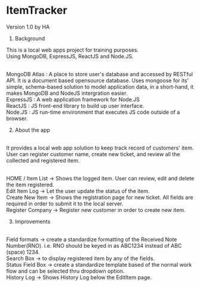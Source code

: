# ItemTracker
Version 1.0 by HA

1. Background

This is a local web apps project for training purposes.
<br/>Using MongoDB, ExpressJS, ReactJS and Node.JS.

<br/>MongoDB Atlas : A place to store user's database and accessed by RESTful API. It is a document based opensource database. Uses mongoose for its' simple, schema-based solution to model application data, in a short-hand, it makes MongoDB and NodeJS intergration easier.
<br/>ExpressJS : A web application framework for Node.JS
<br/>ReactJS : JS front-end library to build up user interface.
<br/>Node.JS : JS run-time environment that executes JS code outside of a  browser.

2. About the app

<br/>It provides a local web app solution to keep track record of customers' item. User can register customer name, create new ticket, and review all the collected and registered item.

<br/>HOME / Item List -> Shows the logged item. User can review, edit and delete the item registered.
<br/>Edit Item Log -> Let the user update the status of the item. 
<br/>Create New Item -> Shows the registration page for new ticket. All fields are required in order to submit it to the local server.
<br/>Register Company -> Register new customer in order to create new item. 

3. Improvements   

<br/>Field formats -> create a standardize formatting of the Received Note Number(RNO). i.e. RNO should be keyed in as ABC1234 instead of ABC (space) 1234.
<br/>Search Box -> to display registered item by any of the fields.
<br/>Status Field Box -> create a standardize template based of the normal work flow and can be selected thru dropdown option.
<br/>History Log -> Shows History Log below the EditItem page.

